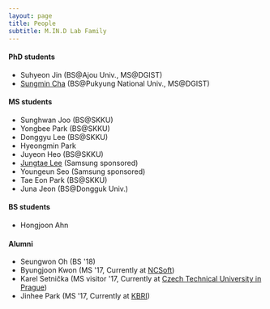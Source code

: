 ```yaml
---
layout: page
title: People
subtitle: M.IN.D Lab Family
---
```


#### PhD students

* Suhyeon Jin (BS@Ajou Univ., MS@DGIST) 
* [Sungmin Cha](https://csm9493.github.io/about) (BS@Pukyung National Univ., MS@DGIST)

#### MS students

* Sunghwan Joo (BS@SKKU)
* Yongbee Park (BS@SKKU)
* Donggyu Lee (BS@SKKU)
* Hyeongmin Park  
* Juyeon Heo (BS@SKKU) 
* [Jungtae Lee](https://jungtae9lee.github.io/about/) (Samsung sponsored) 
* Youngeun Seo (Samsung sponsored) 
* Tae Eon Park (BS@SKKU) 
* Juna Jeon (BS@Dongguk Univ.) 

#### BS students

* Hongjoon Ahn  

#### Alumni

* Seungwon Oh (BS '18)
* Byungjoon Kwon (MS '17, Currently at [NCSoft](http://kr.ncsoft.com/korean/))
* Karel Setnička (MS visitor '17, Currently at [Czech Technical University in Prague](https://www.cvut.cz/en))
* Jinhee Park (MS '17, Currently at [KBRI](http://www.kbri.re.kr/new/pages_eng/main/))

